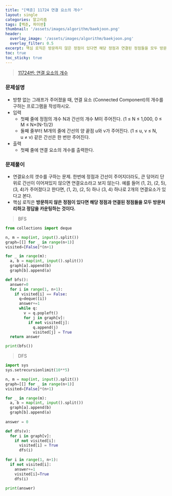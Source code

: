 ```yaml
---
title: "[백준] 11724 연결 요소의 개수"
layout: single
categories: 알고리즘
tags: [백준, 파이썬]
thumbnail: '/assets/images/algorithm/baekjoon.png'
header:
  overlay_image: '/assets/images/algorithm/baekjoon.png'
  overlay_filter: 0.5
excerpt: 핵심 로직은 방문하지 않은 정점이 있다면 해당 정점과 연결된 정점들을 모두 방문처리하고 정답을 카운팅하는 것이다.
toc: true
toc_sticky: true
---
```


> [11724번: 연결 요소의 개수](https://www.acmicpc.net/problem/11724)
>

### 문제설명

- 방향 없는 그래프가 주어졌을 때, 연결 요소 (Connected Component)의 개수를 구하는 프로그램을 작성하시오.
- 입력
    - 첫째 줄에 정점의 개수 N과 간선의 개수 M이 주어진다. (1 ≤ N ≤ 1,000, 0 ≤ M ≤ N×(N-1)/2)
    - 둘째 줄부터 M개의 줄에 간선의 양 끝점 u와 v가 주어진다. (1 ≤ u, v ≤ N, u ≠ v) 같은 간선은 한 번만 주어진다.
- 출력
    - 첫째 줄에 연결 요소의 개수를 출력한다.

### 문제풀이

- 연결요소의 갯수를 구하는 문제. 한번에 정점과 간선이 주어지더라도, 큰 덩어리 단위로 간선이 이어져있지 않으면 연결요소라고 보지 않는다. 예를 들어 (1, 2), (2, 5), (3, 4)가 주어졌다고 한다면, (1, 2), (2, 5) 하나 (3, 4) 하나로 2개의 연결요소가 있다고 본다.
- 핵심 로직은 **방문하지 않은 정점이 있다면 해당 정점과 연결된 정점들을 모두 방문처리하고 정답을 카운팅하는 것이다.**

> BFS
> 

```python
from collections import deque

n, m = map(int, input().split())
graph=[[] for _ in range(n+1)]
visited=[False]*(n+1)

for _ in range(m):
  a, b = map(int, input().split())
  graph[a].append(b)
  graph[b].append(a)

def bfs():
  answer=0
  for i in range(1, n+1):
    if visited[i] == False:
      q=deque([i])
      answer+=1
      while q:
        v = q.popleft()
        for j in graph[v]:
          if not visited[j]:
            q.append(j)
            visited[j] = True
  return answer

print(bfs())
```

> DFS
> 

```python
import sys
sys.setrecursionlimit(10**5)

n, m = map(int, input().split())
graph=[[] for _ in range(n+1)]
visited=[False]*(n+1)

for _ in range(m):
  a, b = map(int, input().split())
  graph[a].append(b)
  graph[b].append(a)
  
answer = 0

def dfs(v):
  for i in graph[v]:
    if not visited[i]:
      visited[i] = True
      dfs(i)
      
for i in range(1, n+1):
  if not visited[i]:
    answer+=1
    visited[i]=True
    dfs(i)
    
print(answer)
```